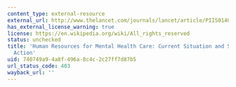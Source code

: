 ```yaml
---
content_type: external-resource
external_url: http://www.thelancet.com/journals/lancet/article/PIIS0140-6736(11)61093-3/
has_external_license_warning: true
license: https://en.wikipedia.org/wiki/All_rights_reserved
status: unchecked
title: 'Human Resources for Mental Health Care: Current Situation and Strategies for
  Action'
uid: 740749a9-4a8f-496a-8c4c-2c27ff7d87b5
url_status_code: 403
wayback_url: ''
---
```

